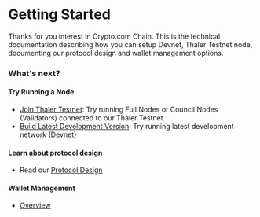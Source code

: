 # Getting Started

Thanks for you interest in Crypto.com Chain. This is the technical documentation describing how you can setup Devnet, Thaler Testnet node, documenting our protocol design and wallet management options.

### What's next?

#### Try Running a Node

- [Join Thaler Testnet](./thaler-testnet.md): Try running Full Nodes or Council Nodes (Validators) connected to our Thaler Testnet.
- [Build Latest Development Version](./local-devnet.md): Try running latest development network (Devnet)

#### Learn about protocol design

- Read our [Protocol Design](/protocol/enclave-architecture.md#enclave-architecture)

#### Wallet Management

- [Overview](/wallets/)
